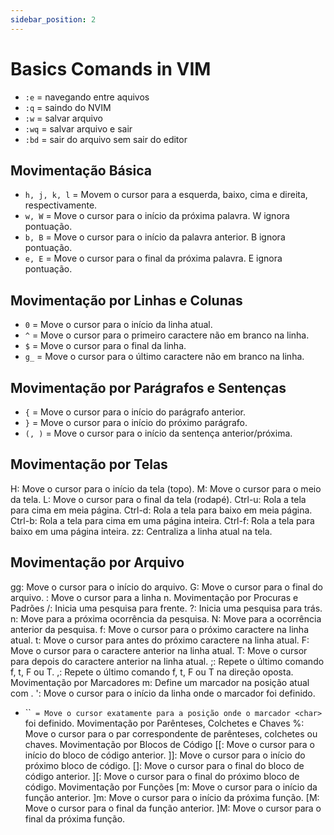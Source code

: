 ```yaml
---
sidebar_position: 2
---
```


# Basics Comands in VIM

- ``:e``  = navegando entre aquivos
- ``:q``  = saindo do NVIM
- ``:w``  = salvar arquivo
- ``:wq`` = salvar arquivo e sair
- ``:bd`` = sair do arquivo sem sair do editor

## Movimentação Básica
- ``h, j, k, l`` = Movem o cursor para a esquerda, baixo, cima e direita, respectivamente.
- ``w, W``       = Move o cursor para o início da próxima palavra. W ignora pontuação.
- ``b, B``       = Move o cursor para o início da palavra anterior. B ignora pontuação.
- ``e, E``       = Move o cursor para o final da próxima palavra. E ignora pontuação.

## Movimentação por Linhas e Colunas
- ``0``  = Move o cursor para o início da linha atual.
- ``^``  = Move o cursor para o primeiro caractere não em branco na linha.
- ``$``  = Move o cursor para o final da linha.
- ``g_`` = Move o cursor para o último caractere não em branco na linha.

## Movimentação por Parágrafos e Sentenças
- ``{``    = Move o cursor para o início do parágrafo anterior.
- ``}``    = Move o cursor para o início do próximo parágrafo.
- ``(, )`` = Move o cursor para o início da sentença anterior/próxima.

## Movimentação por Telas
H: Move o cursor para o início da tela (topo).
M: Move o cursor para o meio da tela.
L: Move o cursor para o final da tela (rodapé).
Ctrl-u: Rola a tela para cima em meia página.
Ctrl-d: Rola a tela para baixo em meia página.
Ctrl-b: Rola a tela para cima em uma página inteira.
Ctrl-f: Rola a tela para baixo em uma página inteira.
zz: Centraliza a linha atual na tela.

## Movimentação por Arquivo
gg: Move o cursor para o início do arquivo.
G: Move o cursor para o final do arquivo.
: Move o cursor para a linha n.
Movimentação por Procuras e Padrões
/: Inicia uma pesquisa para frente.
?: Inicia uma pesquisa para trás.
n: Move para a próxima ocorrência da pesquisa.
N: Move para a ocorrência anterior da pesquisa.
f<char>: Move o cursor para o próximo caractere <char> na linha atual.
t<char>: Move o cursor para antes do próximo caractere <char> na linha atual.
F<char>: Move o cursor para o caractere <char> anterior na linha atual.
T<char>: Move o cursor para depois do caractere <char> anterior na linha atual.
;: Repete o último comando f, t, F ou T.
,: Repete o último comando f, t, F ou T na direção oposta.
Movimentação por Marcadores
m<char>: Define um marcador na posição atual com <char>.
'<char>: Move o cursor para o início da linha onde o marcador <char> foi definido.
- ``**<char>**` = Move o cursor exatamente para a posição onde o marcador <char>` foi definido.
Movimentação por Parênteses, Colchetes e Chaves
%: Move o cursor para o par correspondente de parênteses, colchetes ou chaves.
Movimentação por Blocos de Código
[[: Move o cursor para o início do bloco de código anterior.
]]: Move o cursor para o início do próximo bloco de código.
[]: Move o cursor para o final do bloco de código anterior.
][: Move o cursor para o final do próximo bloco de código.
Movimentação por Funções
[m: Move o cursor para o início da função anterior.
]m: Move o cursor para o início da próxima função.
[M: Move o cursor para o final da função anterior.
]M: Move o cursor para o final da próxima função.
